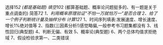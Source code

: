 选择15*2 (都是基础题)
 填空10*2 (都算基础题、概率论问题挺多的、有一题是关于重点调查的)
 简答7*2
 1、利用概率原理验证“不怕一万就怕万一”是否合理
 2、给了一个例子判断统计量及抽样分布
 计算12*7
 1、时间序列填表:发展速度、增长速度、增长1%绝对值等
 2、指数(三因素分析!)感觉略偏,一般参考书习题集都没有
 3、线性回归(典型题)
 4、判断无偏、有效
 5、概率论(典型题)
 6、两个总体均值求拒绝域
 7、假设检验求第一、二类错误
 <a href="https://www.yuque.com/u22272108/znk9h2/sv0012" target="_blank" data-lake-id="u42846272" id="u42846272"><br /></a>
 